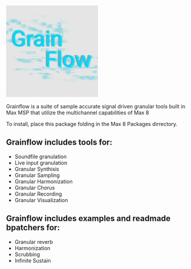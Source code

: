 <img src="/icon.png" width="250" />


Grainflow is a suite of sample accurate signal driven granular tools built in Max MSP that utilize the multichannel capabilities of Max 8

To install, place this package folding in the Max 8 Packages dirrectory. 

## Grainflow includes tools for:
* Soundfile granulation 
* Live input granulation 
* Granular Synthisis 
* Granular Sampling
* Granular Harmonization
* Granular Chorus
* Granular Recording
* Granular Visualization

## Grainflow includes examples and readmade bpatchers for:
* Granular reverb
* Harmonization
* Scrubbing
* Infinite Sustain
